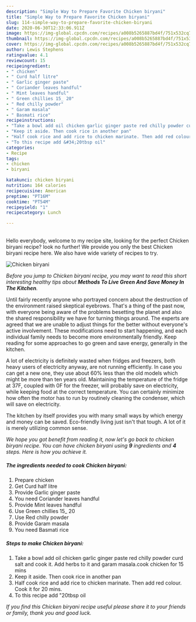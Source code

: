 ```yaml
---
description: "Simple Way to Prepare Favorite Chicken biryani"
title: "Simple Way to Prepare Favorite Chicken biryani"
slug: 114-simple-way-to-prepare-favorite-chicken-biryani
date: 2020-06-30T12:33:06.911Z
image: https://img-global.cpcdn.com/recipes/a008b5265887bd4f/751x532cq70/chicken-biryani-recipe-main-photo.jpg
thumbnail: https://img-global.cpcdn.com/recipes/a008b5265887bd4f/751x532cq70/chicken-biryani-recipe-main-photo.jpg
cover: https://img-global.cpcdn.com/recipes/a008b5265887bd4f/751x532cq70/chicken-biryani-recipe-main-photo.jpg
author: Lewis Stephens
ratingvalue: 4.1
reviewcount: 15
recipeingredient:
- " chicken"
- " Curd half litre"
- " Garlic ginger paste"
- " Coriander leaves handful"
- " Mint leaves handful"
- " Green chillies 15_ 20"
- " Red chilly powder"
- " Garam masala"
- " Basmati rice"
recipeinstructions:
- "Take a bowl add oil chicken garlic ginger paste red chilly powder curd salt and cook it. Add herbs to it and garam masala.cook chicken for 15 mins"
- "Keep it aside. Then cook rice in another pan"
- "Half cook rice and add rice to chicken marinate. Then add red colour. Cook it for 20 mins."
- "To this recipe add &#34;20tbsp oil"
categories:
- Recipe
tags:
- chicken
- biryani

katakunci: chicken biryani 
nutrition: 164 calories
recipecuisine: American
preptime: "PT16M"
cooktime: "PT54M"
recipeyield: "1"
recipecategory: Lunch

---
```

<br>
Hello everybody, welcome to my recipe site, looking for the perfect Chicken biryani recipe? look no further! We provide you only the best Chicken biryani recipe here. We also have wide variety of recipes to try.
<br>


![Chicken biryani](https://img-global.cpcdn.com/recipes/a008b5265887bd4f/751x532cq70/chicken-biryani-recipe-main-photo.jpg)

<i>Before you jump to Chicken biryani recipe, you may want to read this short interesting healthy tips about 
<strong>Methods To Live Green And Save Money In The Kitchen</strong>.</i>
</br>

Until fairly recently anyone who portrayed concern about the destruction of the environment raised skeptical eyebrows. That's a thing of the past now, with everyone being aware of the problems besetting the planet and also the shared responsibility we have for turning things around. The experts are agreed that we are unable to adjust things for the better without everyone's active involvement. These modifications need to start happening, and each individual family needs to become more environmentally friendly. Keep reading for some approaches to go green and save energy, generally in the kitchen.

A lot of electricity is definitely wasted when fridges and freezers, both heavy users of electricity anyway, are not running efficiently. In case you can get a new one, they use about 60% less than the old models which might be more than ten years old. Maintaining the temperature of the fridge at 37F, coupled with 0F for the freezer, will probably save on electricity, while keeping food at the correct temperature. You can certainly minimize how often the motor has to run by routinely cleaning the condenser, which will save on electricity.

The kitchen by itself provides you with many small ways by which energy and money can be saved. Eco-friendly living just isn't that tough. A lot of it is merely utilizing common sense.


<i>We hope you got benefit from reading it, now let's go back to chicken biryani recipe. You can have chicken biryani using <strong>9</strong> ingredients and <strong>4</strong> steps. Here is how you achieve it.
</i>

##### The ingredients needed to cook Chicken biryani:

1. Prepare  chicken
1. Get  Curd half litre
1. Provide  Garlic ginger paste
1. You need  Coriander leaves handful
1. Provide  Mint leaves handful
1. Use  Green chillies 15_ 20
1. Use  Red chilly powder
1. Provide  Garam masala
1. You need  Basmati rice


##### Steps to make Chicken biryani:

1. Take a bowl add oil chicken garlic ginger paste red chilly powder curd salt and cook it. Add herbs to it and garam masala.cook chicken for 15 mins
1. Keep it aside. Then cook rice in another pan
1. Half cook rice and add rice to chicken marinate. Then add red colour. Cook it for 20 mins.
1. To this recipe add &#34;20tbsp oil


<i>If you find this Chicken biryani recipe useful please share it to your friends or family, thank you and good luck.</i>

